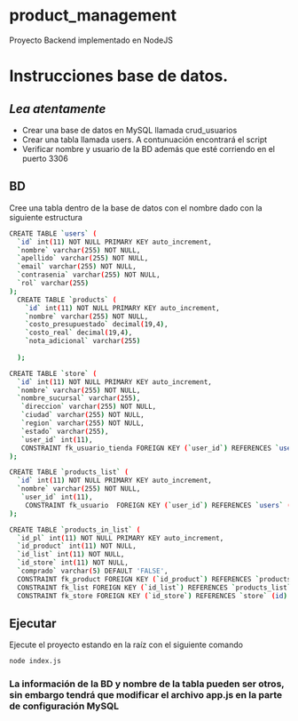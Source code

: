 # product_management
Proyecto Backend implementado en NodeJS
# Instrucciones base de datos.
## _Lea atentamente_

- Crear una base de datos en MySQL llamada crud_usuarios
- Crear una tabla llamada users. A contunuación encontrará el script
- Verificar nombre y usuario de la BD además que esté corriendo en el puerto 3306

## BD

Cree una tabla dentro de la base de datos con el nombre dado con la siguiente estructura
```sh
CREATE TABLE `users` (
  `id` int(11) NOT NULL PRIMARY KEY auto_increment,
  `nombre` varchar(255) NOT NULL,
  `apellido` varchar(255) NOT NULL,
  `email` varchar(255) NOT NULL,
  `contrasenia` varchar(255) NOT NULL,
  `rol` varchar(255)
);
  CREATE TABLE `products` (
    `id` int(11) NOT NULL PRIMARY KEY auto_increment,
    `nombre` varchar(255) NOT NULL,
    `costo_presupuestado` decimal(19,4),
    `costo_real` decimal(19,4),
    `nota_adicional` varchar(255) 
    
  );

CREATE TABLE `store` (
  `id` int(11) NOT NULL PRIMARY KEY auto_increment,
  `nombre` varchar(255) NOT NULL,
  `nombre_sucursal` varchar(255),
   `direccion` varchar(255) NOT NULL,
   `ciudad` varchar(255) NOT NULL,
   `region` varchar(255) NOT NULL,
   `estado` varchar(255),
   `user_id` int(11),
   CONSTRAINT fk_usuario_tienda FOREIGN KEY (`user_id`) REFERENCES `users` (id)
);

CREATE TABLE `products_list` (
  `id` int(11) NOT NULL PRIMARY KEY auto_increment,
  `nombre` varchar(255) NOT NULL,
   `user_id` int(11),
    CONSTRAINT fk_usuario  FOREIGN KEY (`user_id`) REFERENCES `users` (id)
);

CREATE TABLE `products_in_list` ( 
  `id_pl` int(11) NOT NULL PRIMARY KEY auto_increment,
  `id_product` int(11) NOT NULL, 
  `id_list` int(11) NOT NULL, 
  `id_store` int(11) NOT NULL, 
  `comprado` varchar(5) DEFAULT 'FALSE', 
  CONSTRAINT fk_product FOREIGN KEY (`id_product`) REFERENCES `products` (id), 
  CONSTRAINT fk_list FOREIGN KEY (`id_list`) REFERENCES `products_list` (id), 
  CONSTRAINT fk_store FOREIGN KEY (`id_store`) REFERENCES `store` (id) );

```

## Ejecutar

Ejecute el proyecto estando en la raíz con el siguiente comando
```sh
node index.js
```

### La información de la BD y nombre de la tabla pueden ser otros, sin embargo tendrá que modificar el archivo app.js en la parte de configuración MySQL
